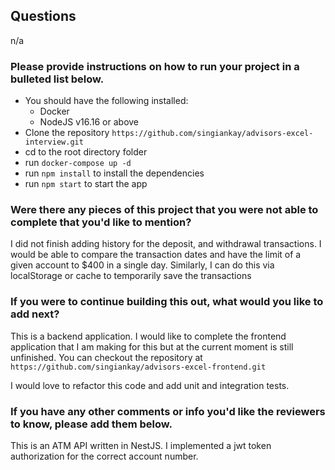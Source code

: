 ## Questions

n/a

### Please provide instructions on how to run your project in a bulleted list below.

- You should have the following installed:
  - Docker
  - NodeJS v16.16 or above
- Clone the repository `https://github.com/singiankay/advisors-excel-interview.git`
- cd to the root directory folder
- run `docker-compose up -d`
- run `npm install` to install the dependencies
- run `npm start` to start the app

### Were there any pieces of this project that you were not able to complete that you'd like to mention?

I did not finish adding history for the deposit, and withdrawal transactions. I would be able to compare the transaction dates
and have the limit of a given account to $400 in a single day. Similarly, I can do this via localStorage or cache to temporarily save the transactions

### If you were to continue building this out, what would you like to add next?

This is a backend application. I would like to complete the frontend application that I am making for this but at the current moment is still unfinished.
You can checkout the repository at `https://github.com/singiankay/advisors-excel-frontend.git`

I would love to refactor this code and add unit and integration tests.

### If you have any other comments or info you'd like the reviewers to know, please add them below.

This is an ATM API written in NestJS.
I implemented a jwt token authorization for the correct account number.

